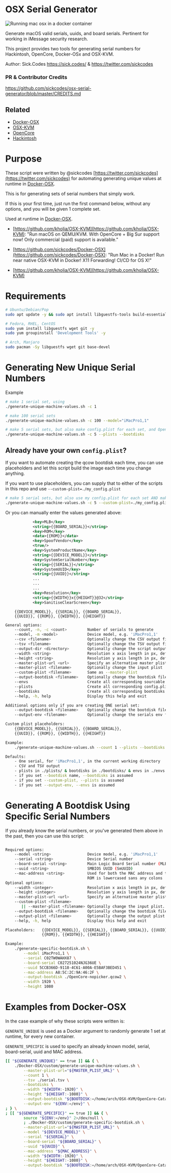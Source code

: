 # OSX Serial Generator

![Running mac osx in a docker container](/running-mac-inside-docker-qemu.png?raw=true "OSX KVM DOCKER")

Generate macOS valid serials, uuids, and board serials. Pertinent for working in iMessage security research.

This project provides two tools for generating serial numbers for Hackintosh, OpenCore, Docker-OSx and OSX-KVM.

Author: Sick.Codes https://sick.codes/ & https://twitter.com/sickcodes

### PR & Contributor Credits

https://github.com/sickcodes/osx-serial-generator/blob/master/CREDITS.md

## Related

- [Docker-OSX](https://github.com/sickcodes/Docker-OSX)
- [OSX-KVM](https://github.com/kholia/OSX-KVM)
- [OpenCore](https://github.com/acidanthera/OpenCorePkg)
- [Hackintosh](https://www.reddit.com/r/hackintosh/)

# Purpose

These script were written by @sickcodes [https://twitter.com/sickcodes](https://twitter.com/sickcodes) for automating generating unique values at runtime in [Docker-OSX](https://github.com/sickcodes/Docker-OSX).

This is for generating sets of serial numbers that simply work.

If this is your first time, just run the first command below, without any options, and you will be given 1 complete set.

Used at runtime in [Docker-OSX](https://github.com/sickcodes/Docker-OSX).

- [https://github.com/kholia/OSX-KVM](https://github.com/kholia/OSX-KVM): "Run macOS on QEMU/KVM. With OpenCore + Big Sur support now! Only commercial (paid) support is available."

- [https://github.com/sickcodes/Docker-OSX](https://github.com/sickcodes/Docker-OSX): "Run Mac in a Docker! Run near native OSX-KVM in Docker! X11 Forwarding! CI/CD for OS X!"

- [https://github.com/kholia/OSX-KVM](https://github.com/kholia/OSX-KVM)

# Requirements

```bash
# Ubuntu/Debian/Pop
sudo apt update -y && sudo apt install libguestfs-tools build-essential wget git -y

# Fedora, RHEL, CentOS
sudo yum install libguestfs wget git -y
sudo yum groupinstall 'Development Tools' -y

# Arch, Manjaro
sudo pacman -Sy libguestfs wget git base-devel

```

# Generating New Unique Serial Numbers

Example 
```bash
# make 1 serial set, using
./generate-unique-machine-values.sh -c 1

# make 100 serial sets
./generate-unique-machine-values.sh -c 100 --model="iMacPro1,1"

# make 5 serial sets, but also make config.plist for each set, and OpenCore-nopicker.qcow2 for each serial set.
./generate-unique-machine-values.sh -c 5 --plists --bootdisks
```

## Already have your own `config.plist`?

If you want to automate creating the qcow bootdisk each time, you can use placeholders and let this script build the image each time you change anything.

If you want to use placeholders, you can supply that to either of the scripts in this repo and use `--custom-plist=./my_config.plist`

```bash
# make 5 serial sets, but also use my config.plist for each set AND make qcow2 image for each!
./generate-unique-machine-values.sh -c 5 --custom-plist=./my_config.plist --bootdisks
```

Or you can manually enter the values generated above:

```xml
            <key>MLB</key>
            <string>{{BOARD_SERIAL}}</string>
            <key>ROM</key>
            <data>{{ROM}}</data>
            <key>SpoofVendor</key>
            <true/>
            <key>SystemProductName</key>
            <string>{{DEVICE_MODEL}}</string>
            <key>SystemSerialNumber</key>
            <string>{{SERIAL}}</string>
            <key>SystemUUID</key>
            <string>{{UUID}}</string>
            ...
            ...
            ...
            <key>Resolution</key>
            <string>{{WIDTH}}x{{HEIGHT}}@32</string>
            <key>SanitiseClearScreen</key>
```
```
    {{DEVICE_MODEL}}, {{SERIAL}}, {{BOARD_SERIAL}},
    {{UUID}}, {{ROM}}, {{WIDTH}}, {{HEIGHT}}
```

```bash
General options:
    --count, -n, -c <count>         Number of serials to generate
    --model, -m <model>             Device model, e.g. 'iMacPro1,1'
    --csv <filename>                Optionally change the CSV output filename
    --tsv <filename>                Optionally change the TSV output filename
    --output-dir <directory>        Optionally change the script output location
    --width <string>                Resolution x axis length in px, default 1920
    --height <string>               Resolution y axis length in px, default 1080
    --master-plist-url <url>        Specify an alternative master plist, via URL
    --master-plist <filename>       Optionally change the input plist
    --custom-plist <filename>       Same as --master-plist
    --output-bootdisk <filename>    Optionally change the bootdisk filename
    --envs                          Create all corresponding sourcable envs
    --plists                        Create all corresponding config.plists
    --bootdisks                     Create all corresponding bootdisks [SLOW]
    --help, -h, help                Display this help and exit

Additional options only if you are creating ONE serial set:
    --output-bootdisk <filename>    Optionally change the bootdisk filename
    --output-env <filename>         Optionally change the serials env filename

Custom plist placeholders:
    {{DEVICE_MODEL}}, {{SERIAL}}, {{BOARD_SERIAL}},
    {{UUID}}, {{ROM}}, {{WIDTH}}, {{HEIGHT}}

Example:
    ./generate-unique-machine-values.sh --count 1 --plists --bootdisks --envs

Defaults:
    - One serial, for 'iMacPro1,1', in the current working directory
    - CSV and TSV output
    - plists in ./plists/ & bootdisks in ./bootdisks/ & envs in ./envs
    - if you set --bootdisk name, --bootdisks is assumed
    - if you set --custom-plist, --plists is assumed
    - if you set --output-env, --envs is assumed

```

# Generating A Bootdisk Using Specific Serial Numbers

If you already know the serial numbers, or you've generated them above in the past, then you can use this script:

```bash

Required options:
    --model <string>                Device model, e.g. 'iMacPro1,1'
    --serial <string>               Device Serial number
    --board-serial <string>         Main Logic Board Serial number (MLB)
    --uuid <string>                 SMBIOS UUID (SmUUID)
    --mac-address <string>          Used for both the MAC address and to set ROM
                                    ROM is lowercased sans any colons
Optional options:
    --width <integer>               Resolution x axis length in px, default 1920
    --height <integer>              Resolution y axis length in px, default 1080
    --master-plist-url <url>        Specify an alternative master plist, via URL
    --custom-plist <filename>       
       || --master-plist <filename> Optionally change the input plist.
    --output-bootdisk <filename>    Optionally change the bootdisk filename
    --output-plist <filename>       Optionally change the output plist filename
    --help, -h, help                Display this help and exit

Placeholders:   {{DEVICE_MODEL}}, {{SERIAL}}, {{BOARD_SERIAL}}, {{UUID}},
                {{ROM}}, {{WIDTH}}, {{HEIGHT}}

Example:
    ./generate-specific-bootdisk.sh \
        --model iMacPro1,1 \
        --serial C02TW0WAHX87 \
        --board-serial C027251024NJG36UE \
        --uuid 5CCB366D-9118-4C61-A00A-E5BAF3BED451 \
        --mac-address A8:5C:2C:9A:46:2F \
        --output-bootdisk ./OpenCore-nopicker.qcow2 \
        --width 1920 \
        --height 1080

```


# Examples from Docker-OSX

In the case example of why these scripts were written is:

`GENERATE_UNIQUE` is used as a Docker argument to randomly generate 1 set at runtime, for every new container.

`GENERATE_SPECIFIC` is used to specify an already known model, serial, board-serial, uuid and MAC address.

```bash
[[ "${GENERATE_UNIQUE}" == true ]] && { \
    ./Docker-OSX/custom/generate-unique-machine-values.sh \
        --master-plist-url="${MASTER_PLIST_URL}" \
        --count 1 \
        --tsv ./serial.tsv \
        --bootdisks \
        --width "${WIDTH:-1920}" \
        --height "${HEIGHT:-1080}" \
        --output-bootdisk "${BOOTDISK:=/home/arch/OSX-KVM/OpenCore-Catalina/OpenCore.qcow2}" \
        --output-env "${ENV:=/env}" \
; } \
; [[ "${GENERATE_SPECIFIC}" == true ]] && { \
        source "${ENV:=/env}" 2>/dev/null \
        ; ./Docker-OSX/custom/generate-specific-bootdisk.sh \
        --master-plist-url="${MASTER_PLIST_URL}" \
        --model "${DEVICE_MODEL}" \
        --serial "${SERIAL}" \
        --board-serial "${BOARD_SERIAL}" \
        --uuid "${UUID}" \
        --mac-address "${MAC_ADDRESS}" \
        --width "${WIDTH:-1920}" \
        --height "${HEIGHT:-1080}" \
        --output-bootdisk "${BOOTDISK:=/home/arch/OSX-KVM/OpenCore-Catalina/OpenCore.qcow2}"
```
